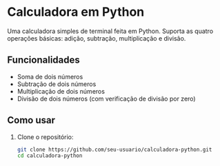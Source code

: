 # Calculadora em Python

Uma calculadora simples de terminal feita em Python. Suporta as quatro operações básicas: adição, subtração, multiplicação e divisão.

## Funcionalidades

- Soma de dois números
- Subtração de dois números
- Multiplicação de dois números
- Divisão de dois números (com verificação de divisão por zero)

## Como usar

1. Clone o repositório:
   ```bash
   git clone https://github.com/seu-usuario/calculadora-python.git
   cd calculadora-python